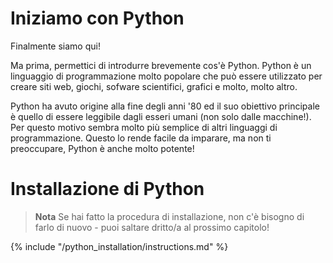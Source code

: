 # Iniziamo con Python

Finalmente siamo qui!

Ma prima, permettici di introdurre brevemente cos'è Python. Python è un linguaggio di programmazione molto popolare che può essere utilizzato per creare siti web, giochi, sofware scientifici, grafici e molto, molto altro.

Python ha avuto origine alla fine degli anni '80 ed il suo obiettivo principale è quello di essere leggibile dagli esseri umani (non solo dalle macchine!). Per questo motivo sembra molto più semplice di altri linguaggi di programmazione. Questo lo rende facile da imparare, ma non ti preoccupare, Python è anche molto potente!

# Installazione di Python

> **Nota** Se hai fatto la procedura di installazione, non c'è bisogno di farlo di nuovo - puoi saltare dritto/a al prossimo capitolo!

{% include "/python_installation/instructions.md" %}
